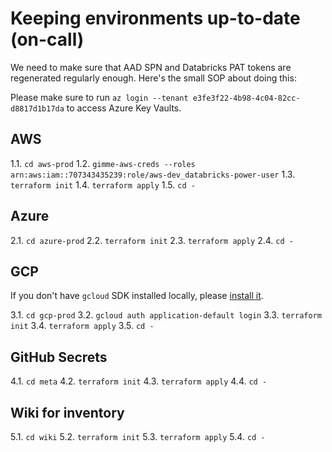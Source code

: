 # Keeping environments up-to-date (on-call)

We need to make sure that AAD SPN and Databricks PAT tokens are regenerated regularly enough. Here's the small SOP about doing this:

Please make sure to run `az login --tenant e3fe3f22-4b98-4c04-82cc-d8817d1b17da` to access Azure Key Vaults.

## AWS

1.1. `cd aws-prod`
1.2. `gimme-aws-creds --roles arn:aws:iam::707343435239:role/aws-dev_databricks-power-user`
1.3. `terraform init`
1.4. `terraform apply`
1.5. `cd -`

## Azure

2.1. `cd azure-prod`
2.2. `terraform init`
2.3. `terraform apply`
2.4. `cd -`

## GCP

If you don't have `gcloud` SDK installed locally, please [install it](https://cloud.google.com/sdk/docs/install).

3.1. `cd gcp-prod`
3.2. `gcloud auth application-default login`
3.3. `terraform init`
3.4. `terraform apply`
3.5. `cd -`

## GitHub Secrets

4.1. `cd meta`
4.2. `terraform init`
4.3. `terraform apply`
4.4. `cd -`

## Wiki for inventory

5.1. `cd wiki`
5.2. `terraform init`
5.3. `terraform apply`
5.4. `cd -`
